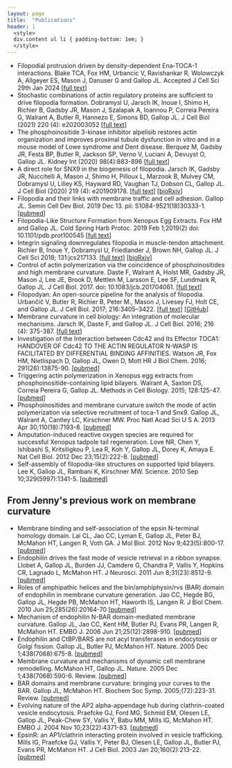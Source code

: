 ```yaml
---
layout: page
title:  "Publications"
header: |
  <style>
  div.content ul li { padding-bottom: 1em; }
  </style>
---
```


* Filopodial protrusion driven by density-dependent Ena-TOCA-1 interactions. Blake TCA, Fox HM, Urbancic V, Ravishankar R, Wolowczyk A, Allgeyer ES, Mason J, Danuser G and Gallop JL. Accepted J Cell Sci 29th Jan 2024 [[full text](https://journals.biologists.com/jcs/article/doi/10.1242/jcs.261057/342987/Filopodial-protrusion-driven-by-density-dependent)]
* Stochastic combinations of actin regulatory proteins are sufficient to drive filopodia formation. Dobramysl U, Jarsch IK, Inoue I, Shimo H, Richier B, Gadsby JR, Mason J, Szalapak A, Ioannou P, Correia Pereira G, Walrant A, Butler R, Hannezo E, Simons BD, Gallop JL. J Cell Biol (2021) 220 (4): e202003052 [[full text](https://doi.org/10.1083/jcb.202003052)]
* The phosphoinositide 3-kinase inhibitor alpelisib restores actin organization and improves proximal tubule dysfunction in vitro and in a mouse model of Lowe syndrome and Dent disease.  Berquez M, Gadsby JR, Festa BP, Butler R, Jackson SP, Verno V, Luciani A, Devuyst O, Gallop JL. Kidney Int (2020) 98(4):883-896 [[full text](https://www.kidney-international.org/article/S0085-2538(20)30687-6/fulltext)]
* A direct role for SNX9 in the biogenesis of filopodia.  Jarsch IK, Gadsby JR, Nuccitelli A, Mason J, Shimo H, Pilloux L, Marzook B, Mulvey CM, Dobramysl U, Lilley KS, Hayward RD, Vaughan TJ, Dobson CL, Gallop JL. J Cell Biol (2020) 219 (4): e201909178. [[full text](https://doi.org/10.1083/jcb.201909178)] [[bioRxiv](https://doi.org/10.1101/710285)]
* Filopodia and their links with membrane traffic and cell adhesion. Gallop JL. Semin Cell Dev Biol. 2019 Dec 13. pii: S1084-9521(18)30333-1. [[pubmed](https://www.ncbi.nlm.nih.gov/pubmed/31843255)]
* Filopodia-Like Structure Formation from Xenopus Egg Extracts. Fox HM and Gallop JL. Cold Spring Harb Protoc. 2019 Feb 1;2019(2) doi: 10.1101/pdb.prot100545 [[full text](http://cshprotocols.cshlp.org/content/2019/2/pdb.prot100545)] 
* Integrin signaling downregulates filopodia in muscle-tendon attachment. Richier B, Inoue Y, Dobramysl U, Friedlander J, Brown NH, Gallop JL. J Cell Sci 2018; 131:jcs217133. [[full text](http://jcs.biologists.org/content/131/16/jcs217133)] [[bioRxiv](https://www.biorxiv.org/content/early/2018/02/23/270546)] 
* Control of actin polymerization via the coincidence of phosphoinositides and high membrane curvature. Daste F, Walrant A, Holst MR, Gadsby JR, Mason J, Lee JE, Brook D, Mettlen M, Larsson E, Lee SF, Lundmark R, Gallop JL. J Cell Biol. 2017. doi: 10.1083/jcb.201704061. [[full text](http://jcb.rupress.org/content/early/2017/09/18/jcb.201704061)] 
* Filopodyan: An open-source pipeline for the analysis of filopodia. Urbančič V, Butler R, Richier B, Peter M., Mason J, Livesey FJ, Holt CE, and Gallop JL. J Cell Biol. 2017; 216:3405–3422. [[full text](http://jcb.rupress.org/content/216/10/3405)] [[GitHub](https://github.com/gurdon-institute/Filopodyan)]
* Membrane curvature in cell biology: An integration of molecular mechanisms. Jarsch IK, Daste F, and Gallop JL. J Cell Biol. 2016; 216 (4): 375-387. [[full text](http://jcb.rupress.org/content/214/4/375.full)]
* Investigation of the Interaction between Cdc42 and Its Effector TOCA1: HANDOVER OF Cdc42 TO THE ACTIN REGULATOR N-WASP IS FACILITATED BY DIFFERENTIAL BINDING AFFINITIES. Watson JR, Fox HM, Nietlispach D, Gallop JL, Owen D, Mott HR J Biol Chem. 2016; 291(26):13875-90. [[pubmed](http://www.ncbi.nlm.nih.gov/pubmed/27129201)]
* Triggering actin polymerization in Xenopus egg extracts from phosphoinositide-containing lipid bilayers.	Walrant A, Saxton DS, Correia Pereira G, Gallop JL. Methods in Cell Biology. 2015; 128:125-47. [[pubmed](http://www.ncbi.nlm.nih.gov/pubmed/25997346)]
* Phosphoinositides and membrane curvature switch the mode of actin polymerization via selective recruitment of toca-1 and Snx9. Gallop JL, Walrant A, Cantley LC, Kirschner MW. Proc Natl Acad Sci U S A. 2013 Apr 30;110(18):7193-8. [[pubmed](http://www.ncbi.nlm.nih.gov/pubmed/23589871)]
* Amputation-induced reactive oxygen species are required for successful Xenopus tadpole tail regeneration. Love NR, Chen Y, Ishibashi S, Kritsiligkou P, Lea R, Koh Y, Gallop JL, Dorey K, Amaya E. Nat Cell Biol. 2012 Dec 23;15(2):222-8. [[pubmed](http://www.ncbi.nlm.nih.gov/pubmed/23314862)]
* Self-assembly of filopodia-like structures on supported lipid bilayers. Lee K, Gallop JL, Rambani K, Kirschner MW. Science. 2010 Sep 10;329(5997):1341-5. [[pubmed](http://www.ncbi.nlm.nih.gov/pubmed/20829485)]

From Jenny's previous work on membrane curvature
------------------------------------------------
* Membrane binding and self-association of the epsin N-terminal homology domain.
Lai CL, Jao CC, Lyman E, Gallop JL, Peter BJ, McMahon HT, Langen R, Voth GA. J Mol Biol. 2012 Nov 9;423(5):800-17. [[pubmed](http://www.ncbi.nlm.nih.gov/pubmed/22922484)]
* Endophilin drives the fast mode of vesicle retrieval in a ribbon synapse.
Llobet A, Gallop JL, Burden JJ, Camdere G, Chandra P, Vallis Y, Hopkins CR, Lagnado L, McMahon HT. J Neurosci. 2011 Jun 8;31(23):8512-9. [[pubmed](http://www.ncbi.nlm.nih.gov/pubmed/21653855)]
* Roles of amphipathic helices and the bin/amphiphysin/rvs (BAR) domain of endophilin in membrane curvature generation.
Jao CC, Hegde BG, Gallop JL, Hegde PB, McMahon HT, Haworth IS, Langen R. J Biol Chem. 2010 Jun 25;285(26):20164-70 [[pubmed](http://www.ncbi.nlm.nih.gov/pubmed/20418375)]
* Mechanism of endophilin N-BAR domain-mediated membrane curvature.
Gallop JL, Jao CC, Kent HM, Butler PJ, Evans PR, Langen R, McMahon HT. EMBO J. 2006 Jun 21;25(12):2898-910. [[pubmed](http://www.ncbi.nlm.nih.gov/pubmed/16763559)]
* Endophilin and CtBP/BARS are not acyl transferases in endocytosis or Golgi fission.
Gallop JL, Butler PJ, McMahon HT. Nature. 2005 Dec 1;438(7068):675-8. [[pubmed](http://www.ncbi.nlm.nih.gov/pubmed/16319893)]
* Membrane curvature and mechanisms of dynamic cell membrane remodelling.
McMahon HT, Gallop JL. Nature. 2005 Dec 1;438(7068):590-6. Review. [[pubmed](http://www.ncbi.nlm.nih.gov/pubmed/16319878)]
* BAR domains and membrane curvature: bringing your curves to the BAR.
Gallop JL, McMahon HT. Biochem Soc Symp. 2005;(72):223-31. Review. [[pubmed](http://www.ncbi.nlm.nih.gov/pubmed/15649145)]
* Evolving nature of the AP2 alpha-appendage hub during clathrin-coated vesicle endocytosis.
Praefcke GJ, Ford MG, Schmid EM, Olesen LE, Gallop JL, Peak-Chew SY, Vallis Y, Babu MM, Mills IG, McMahon HT. EMBO J. 2004 Nov 10;23(22):4371-83. [[pubmed](http://www.ncbi.nlm.nih.gov/pubmed/15496985)]
* EpsinR: an AP1/clathrin interacting protein involved in vesicle trafficking.
Mills IG, Praefcke GJ, Vallis Y, Peter BJ, Olesen LE, Gallop JL, Butler PJ, Evans PR, McMahon HT. J Cell Biol. 2003 Jan 20;160(2):213-22. [[pubmed](http://www.ncbi.nlm.nih.gov/pubmed/12538641)]
